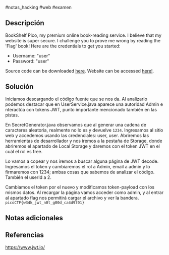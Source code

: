 #notas_hacking #web #examen

## Descripción

BookShelf Pico, my premium online book-reading service. I believe that my website is super secure. I challenge you to prove me wrong by reading the 'Flag' book! Here are the credentials to get you started:

- Username: "user"
- Password: "user"

Source code can be downloaded [here](https://artifacts.picoctf.net/c/481/bookshelf-pico.zip). Website can be accessed [here!](http://saturn.picoctf.net:63013/).

## Solución

Iniciamos descargando el código fuente que se nos da.
Al analizarlo podemos destacar que en UserService.java aparece una autoridad Admin e nteractúa con tokens JWT, punto importante mencionado también en las pistas.

En SecretGenerator.java observamos que al generar una cadena de caracteres aleatoria, realmente no lo es y devuelve `1234`.
Ingresamos al sitio web y accedemos usando las credenciales: user, user. Abriremos las herramientas de desarrollador y nos iremos a la pestaña de Storage, donde abriremos el apartado de Local Storage y daremos con el token JWT en el cuál el rol es free.

Lo vamos a copear y nos iremos a buscar alguna página de JWT decode.
Ingresamos el token y cambiaremos el rol a Admin, email a admin y lo firmaremos con 1234; ambas cosas que sabemos de analizar el código. También el userId a 2.

Cambiamos el token por el nuevo y modificamos token-payload con los mismos datos.
Al recargar la página vamos acceder como admin, y al entrar al apartado flag nos permitirá cargar el archivo y ver la bandera.
`picoCTF{w34k_jwt_n0t_g00d_ca4d9701}`


## Notas adicionales


## Referencias

https://www.jwt.io/